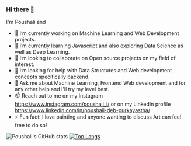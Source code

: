 ### Hi there 👋
I'm Poushali and 
- 🔭 I’m currently working on Machine Learning and Web Development projects.
- 🌱 I’m currently learning Javascript and also exploring Data Science as well as Deep Learning.
- 👯 I’m looking to collaborate on Open source projects on my field of interest.
- 🤔 I’m looking for help with Data Structures and Web development concepts specifically backend.
- 💬 Ask me about Machine Learning, Frontend Web development and for any other help and I'll try my level best.
- 📫 Reach out to me on my Instagram https://www.instagram.com/poushali_i/ or on my LinkedIn profile https://www.linkedin.com/in/poushali-deb-purkayastha/
- ⚡ Fun fact: I love painting and anyone wanting to discuss Art can feel free to do so!

![Poushali's GitHub stats](https://github-readme-stats.vercel.app/api?username=Poushali0202&show_icons=true&theme=great-gatsby)  [![Top Langs](https://github-readme-stats.vercel.app/api/top-langs/?username=Poushali0202)](https://github.com/Poushali0202/github-readme-stats)




